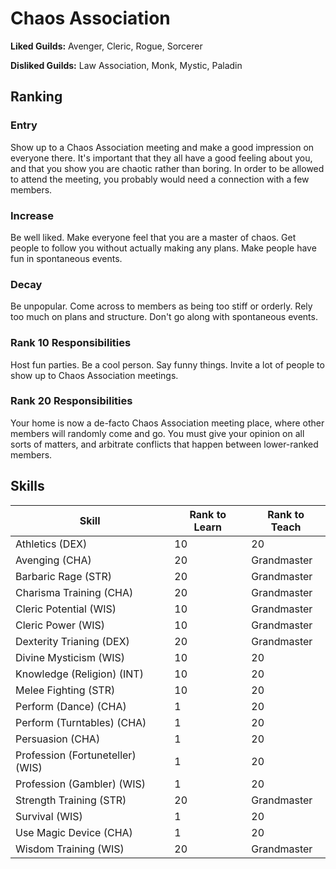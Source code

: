 # Chaos Association

**Liked Guilds:** Avenger, Cleric, Rogue, Sorcerer

**Disliked Guilds:** Law Association, Monk, Mystic, Paladin

## Ranking

### Entry

Show up to a Chaos Association meeting and make a good impression on everyone there. It's important that they all have a good feeling about you, and that you show you are chaotic rather than boring. In order to be allowed to attend the meeting, you probably would need a connection with a few members.

### Increase

Be well liked. Make everyone feel that you are a master of chaos. Get people to follow you without actually making any plans. Make people have fun in spontaneous events.

### Decay

Be unpopular. Come across to members as being too stiff or orderly. Rely too much on plans and structure. Don't go along with spontaneous events.

### Rank 10 Responsibilities

Host fun parties. Be a cool person. Say funny things. Invite a lot of people to show up to Chaos Association meetings.

### Rank 20 Responsibilities

Your home is now a de-facto Chaos Association meeting place, where other members will randomly come and go. You must give your opinion on all sorts of matters, and arbitrate conflicts that happen between lower-ranked members.

## Skills

| Skill | Rank to Learn | Rank to Teach |
| ---   | ---           | ---           |
| Athletics (DEX) | 10 | 20
| Avenging (CHA) | 20 | Grandmaster
| Barbaric Rage (STR) | 20 | Grandmaster
| Charisma Training (CHA) | 20 | Grandmaster
| Cleric Potential (WIS) | 10 | Grandmaster
| Cleric Power (WIS) | 10 | Grandmaster
| Dexterity Trianing (DEX) | 20 | Grandmaster
| Divine Mysticism (WIS) | 10 | 20
| Knowledge (Religion) (INT) | 10 | 20
| Melee Fighting (STR) | 10 | 20
| Perform (Dance) (CHA) | 1 | 20
| Perform (Turntables) (CHA) | 1 | 20
| Persuasion (CHA) | 1 | 20
| Profession (Fortuneteller) (WIS) | 1 | 20
| Profession (Gambler) (WIS) | 1 | 20
| Strength Training (STR) | 20 | Grandmaster
| Survival (WIS) | 1 | 20
| Use Magic Device (CHA) | 1 | 20
| Wisdom Training (WIS) | 20 | Grandmaster
